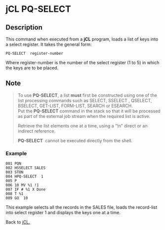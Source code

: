 # jCL PQ-SELECT

<PageHeader />

## Description

This command when executed from a **jCL** program, loads a list of keys into a select register. It takes the general form:

```
PQ-SELECT  register-number
```

Where register-number is the number of the select register (1 to 5) in which the keys are to be placed.

## Note

> To use **PQ-SELECT**, a list **must** first be constructed using one of the list processing commands such as SELECT, SSELECT , QSELECT, BSELECT, GET-LIST, FORM-LIST, SEARCH or ESEARCH.  
> Put the **PQ-SELECT** command in the stack so that it will be processed as part of the external job stream when the required list is active.
>
> Retrieve the list elements one at a time, using a "!n" direct or an indirect reference.
>
> **PQ-SELECT**  cannot be executed directly from the shell.

### Example

```
001 PQN
002 HSSELECT SALES
003 STON
004 HPQ-SELECT  1
005 P
006 10 MV %1 !1
007 IF # %1 X Done
008 T %1
009 GO  10
```

This example selects all the records in the SALES file, loads the record-list into select register 1 and displays the keys one at a time.

Back to [jCL.](./../README.md)
  
<PageFooter />